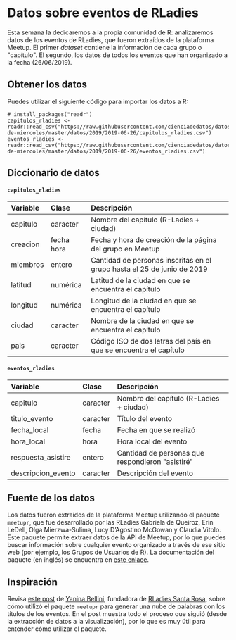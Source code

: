 
# Datos sobre eventos de RLadies

Esta semana la dedicaremos a la propia comunidad de R: analizaremos datos de los eventos de RLadies, que fueron extraídos de la plataforma Meetup. El primer _dataset_ contiene la información de cada grupo o "capítulo". El segundo, los datos de todos los eventos que han organizado a la fecha (26/06/2019).

## Obtener los datos

Puedes utilizar el siguiente código para importar los datos a R:

```
# install_packages("readr")
capitulos_rladies <- readr::read_csv("https://raw.githubusercontent.com/cienciadedatos/datos-de-miercoles/master/datos/2019/2019-06-26/capitulos_rladies.csv")
eventos_rladies <- readr::read_csv("https://raw.githubusercontent.com/cienciadedatos/datos-de-miercoles/master/datos/2019/2019-06-26/eventos_rladies.csv")
```

## Diccionario de datos

#### `capitulos_rladies`

|Variable       |Clase               |Descripción |
|:--------------|:-------------------|:-----------|
| capitulo | caracter | Nombre del capítulo (R-Ladies + ciudad) |
| creacion | fecha hora | Fecha y hora de creación de la página del grupo en Meetup |
| miembros | entero | Cantidad de personas inscritas en el grupo hasta el 25 de junio de 2019 |
| latitud | numérica | Latitud de la ciudad en que se encuentra el capítulo |
| longitud | numérica | Longitud de la ciudad en que se encuentra el capítulo |
| ciudad | caracter | Nombre de la ciudad en que se encuentra el capítulo |
| pais | caracter | Código ISO de dos letras del país en que se encuentra el capítulo |

#### `eventos_rladies`

|Variable       |Clase               |Descripción |
|:--------------|:-------------------|:-----------|
| capitulo | caracter | Nombre del capítulo (R-Ladies + ciudad) |
| titulo_evento | caracter | Título del evento |
| fecha_local | fecha | Fecha en que se realizó |
| hora_local | hora | Hora local del evento |
| respuesta_asistire | entero | Cantidad de personas que respondieron "asistiré" |
| descripcion_evento | caracter | Descripción del evento |

## Fuente de los datos

Los datos fueron extraídos de la plataforma Meetup utilizando el paquete `meetupr`, que fue desarrollado por las RLadies Gabriela de Queiroz, Erin LeDell, Olga Mierzwa-Sulima, Lucy D’Agostino McGowan y Claudia Vitolo. Este paquete permite extraer datos de la API de Meetup, por lo que puedes buscar información sobre cualquier evento organizado a través de ese sitio web (por ejemplo, los Grupos de Usuarios de R). La documentación del paquete (en inglés) se encuentra en [este enlace](https://github.com/rladies/meetupr).

## Inspiración

Revisa [este post](https://github.com/yabellini/NubeDePalabras/blob/master/README.md) de [Yanina Bellini](https://twitter.com/yabellini), fundadora de [RLadies Santa Rosa](https://www.meetup.com/es/rladies-santa-rosa/), sobre cómo utilizó el paquete `meetupr` para generar una nube de palabras con los títulos de los eventos. En el post muestra todo el proceso que siguió (desde la extracción de datos a la visualización), por lo que es muy útil para entender cómo utilizar el paquete. 
